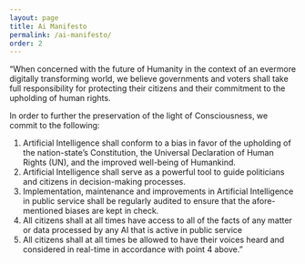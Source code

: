 ```yaml
---
layout: page
title: Ai Manifesto
permalink: /ai-manifesto/
order: 2
---
```


“When concerned with the future of Humanity in the context of an evermore digitally transforming world, we believe governments and voters shall take full responsibility for protecting their citizens and their commitment to the upholding of human rights.

In order to further the preservation of the light of Consciousness, we commit to the following:

1. Artificial Intelligence shall conform to a bias in favor of the upholding of the nation-state’s Constitution, the Universal Declaration of Human Rights (UN), and the improved well-being of Humankind.
2. Artificial Intelligence shall serve as a powerful tool to guide politicians and citizens in decision-making processes.
3. Implementation, maintenance and improvements in Artificial Intelligence in public service shall be regularly audited to ensure that the afore-mentioned biases are kept in check.
4. All citizens shall at all times have access to all of the facts of any matter or data processed by any AI that is active in public service
5. All citizens shall at all times be allowed to have their voices heard and considered in real-time in accordance with point 4 above.”
